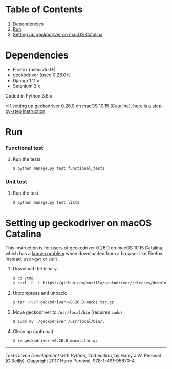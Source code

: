# Table of Contents
1. [Dependencies](README.md#dependencies)
2. [Run](README.md#run)
3. [Setting up geckodriver on macOS Catalina](README.md#setting-up-geckodriver-on-macos-catalina)

# Dependencies

* Firefox (used 75.0+)
* geckodriver (used 0.26.0*)
* Django 1.11.x
* Selenium 3.x

Coded in Python 3.6.x

*If setting up geckodriver 0.26.0 on macOS 10.15 (Catalina), [here is a step-by-step instruction](README.md#setting-up-geckodriver-on-macos-catalina)

# Run

### Functional test

1. Run the tests:

    ```bash
    $ python manage.py test functional_tests
    ```

### Unit test

1. Run the test

    ```bash
    $ python manage.py test lists
    ```

# Setting up geckodriver on macOS Catalina

This instruction is for users of geckodriver 0.26.0 on macOS 10.15 Catalina, which has a [known problem](https://github.com/mozilla/geckodriver/releases/tag/v0.26.0) when downloaded from a browser like Firefox. Instead, use `wget` or `curl`.

1. Download the binary:

    ```bash
    $ cd /tmp
    $ curl -O -L https://github.com/mozilla/geckodriver/releases/download/v0.26.0/geckodriver-v0.26.0-macos.tar.gz
    ```


2. Uncompress and unpack:

    ```bash
    $ tar -xvzf geckodriver-v0.26.0-macos.tar.gz
    ```


3. Move geckodriver to `/usr/local/bin` (requires `sudo`)

    ```bash
    $ sudo mv ./geckodriver /usr/local/bin/.
    ```

4. Clean up (optional)

    ```bash
    $ rm geckodriver-v0.26.0-macos.tar.gz
    ```

---

*Test-Driven Development with Python*, 2nd edition, by Harry J.W. Percival (O’Reilly). Copyright 2017 Harry Percival, 978-1-491-95870-4.
